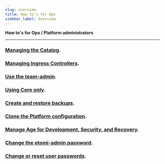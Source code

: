 ```yaml
---
slug: overview
title: How to's for Ops
sidebar_label: Overview
---
```


**How to's for Ops / Platform administrators**

---

### [Managing the Catalog](use-catalog.md).

### [Managing Ingress Controllers](ingress-classes.md).

### [Use the team-admin](use-team-admin.md).

### [Using Core only](core-only.md).

### [Create and restore backups](backups.md).

### [Clone the Platform configuration](clone-apl.md).

### [Manage Age for Development, Security, and Recovery](manage-age.md).

### [Change the otomi-admin password](change-admin-password.md).

### [Change or reset user passwords](change-user-passwords.md).

